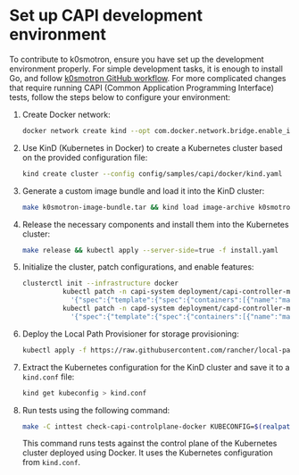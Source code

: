 # Set up CAPI development environment

To contribute to k0smotron, ensure you have set up the development environment properly.
For simple development tasks, it is enough to install Go,
and follow [k0smotron GitHub workflow](contribute-workflow.md).
For more complicated changes that require running CAPI (Common Application Programming Interface)
tests, follow the steps below to configure your environment:

1. Create Docker network:

    ```bash
    docker network create kind --opt com.docker.network.bridge.enable_ip_masquerade=true
    ```

2. Use KinD (Kubernetes in Docker) to create a Kubernetes cluster based on the
provided configuration file:

    ```bash
    kind create cluster --config config/samples/capi/docker/kind.yaml
    ```

3. Generate a custom image bundle and load it into the KinD cluster:

    ```bash
    make k0smotron-image-bundle.tar && kind load image-archive k0smotron-image-bundle.tar
    ```

4. Release the necessary components and install them into the Kubernetes cluster:

    ```bash
    make release && kubectl apply --server-side=true -f install.yaml
    ```

5. Initialize the cluster, patch configurations, and enable features:

    ```bash
    clusterctl init --infrastructure docker
              kubectl patch -n capi-system deployment/capi-controller-manager -p \
                '{"spec":{"template":{"spec":{"containers":[{"name":"manager","args":["--leader-elect", "--metrics-bind-addr=localhost:8080", "--feature-gates=ClusterTopology=true"]}]}}}}'
              kubectl patch -n capd-system deployment/capd-controller-manager -p \
                '{"spec":{"template":{"spec":{"containers":[{"name":"manager","args":["--leader-elect", "--metrics-bind-addr=localhost:8080", "--feature-gates=ClusterTopology=true"]}]}}}}'
    ```

6. Deploy the Local Path Provisioner for storage provisioning:

    ```bash
    kubectl apply -f https://raw.githubusercontent.com/rancher/local-path-provisioner/v0.0.24/deploy/local-path-storage.yaml
    ```

7. Extract the Kubernetes configuration for the KinD cluster and save it
to a `kind.conf` file:

    ```bash
    kind get kubeconfig > kind.conf
    ```

8. Run tests using the following command:

    ```bash
    make -C inttest check-capi-controlplane-docker KUBECONFIG=$(realpath kind.conf)
    ```
    
   This command runs tests against the control plane of the Kubernetes cluster
   deployed using Docker. It uses the Kubernetes configuration from `kind.conf`.

